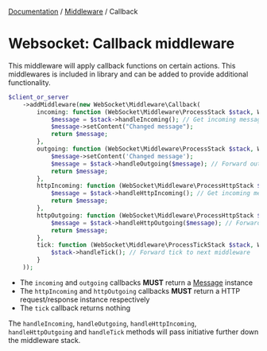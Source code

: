 [Documentation](../Index.md) / [Middleware](../Middleware.md) / Callback

# Websocket: Callback middleware

This middleware will apply callback functions on certain actions.
This middlewares is included in library and can be added to provide additional functionality.

```php
$client_or_server
    ->addMiddleware(new WebSocket\Middleware\Callback(
        incoming: function (WebSocket\Middleware\ProcessStack $stack, WebSocket\Connection $connection): WebSocket\Message\Message {
            $message = $stack->handleIncoming(); // Get incoming message from next middleware
            $message->setContent("Changed message");
            return $message;
        },
        outgoing: function (WebSocket\Middleware\ProcessStack $stack, WebSocket\Connection $connection, WebSocket\Message\Message $message): WebSocket\Message\Message {
            $message->setContent('Changed message');
            $message = $stack->handleOutgoing($message); // Forward outgoing message to next middleware
            return $message;
        },
        httpIncoming: function (WebSocket\Middleware\ProcessHttpStack $stack, WebSocket\Connection $connection): WebSocket\Http\Message {
            $message = $stack->handleHttpIncoming(); // Get incoming message from next middleware
            return $message;
        },
        httpOutgoing: function (WebSocket\Middleware\ProcessHttpStack $stack, WebSocket\Connection $connection, WebSocket\Http\Message $message): WebSocket\Http\Message {
            $message = $stack->handleHttpOutgoing($message); // Forward outgoing message to next middleware
            return $message;
        },
        tick: function (WebSocket\Middleware\ProcessTickStack $stack, WebSocket\Connection $connection): void {
            $stack->handleTick(); // Forward tick to next middleware
        }
    ));
```

* The `incoming` and `outgoing` callbacks **MUST** return a [Message](Message.md) instance
* The `httpIncoming` and `httpOutgoing` callbacks **MUST** return a HTTP request/response instance respectively
* The `tick` callback returns nothing

The `handleIncoming`, `handleOutgoing`, `handleHttpIncoming`, `handleHttpOutgoing` and `handleTick` methods will pass initiative further down the middleware stack.
